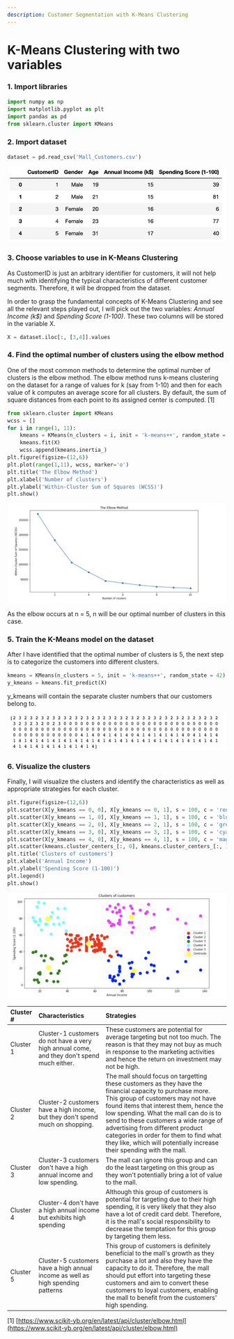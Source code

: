 ```yaml
---
description: Customer Segmentation with K-Means Clustering
---
```


# K-Means Clustering with two variables

### 1. Import libraries

```python
import numpy as np
import matplotlib.pyplot as plt
import pandas as pd
from sklearn.cluster import KMeans
```

### 2. Import dataset

```python
dataset = pd.read_csv('Mall_Customers.csv')
```

![](../.gitbook/assets/screen-shot-2021-06-27-at-12.17.23-pm.png)

### 3. Choose variables to use in K-Means Clustering

As CustomerID is just an arbitrary identifier for customers, it will not help much with identifying the typical characteristics of different customer segments. Therefore, it will be dropped from the dataset. 

In order to grasp the fundamental concepts of K-Means Clustering and see all the relevant steps played out, I will pick out the two variables: _Annual Income \(k$\)_ and _Spending Score \(1-100\)_. These two columns will be stored in the variable X. 

```python
X = dataset.iloc[:, [3,4]].values 
```

### 4. Find the optimal number of clusters using the elbow method

One of the most common methods to determine the optimal number of clusters is the elbow method. The elbow method runs k-means clustering on the dataset for a range of values for k \(say from 1-10\) and then for each value of k computes an average score for all clusters. By default, the sum of square distances from each point to its assigned center is computed. \[1\]

```python
from sklearn.cluster import KMeans
wcss = []
for i in range(1, 11):
    kmeans = KMeans(n_clusters = i, init = 'k-means++', random_state = 42)
    kmeans.fit(X)
    wcss.append(kmeans.inertia_)
plt.figure(figsize=(12,6))
plt.plot(range(1,11), wcss, marker='o')
plt.title('The Elbow Method')
plt.xlabel('Number of clusters')
plt.ylabel('Within-Cluster Sum of Squares (WCSS)')
plt.show()
```

![The Elbow Method](../.gitbook/assets/screen-shot-2021-08-01-at-4.14.59-pm.png)

As the elbow occurs at n = 5, n will be our optimal number of clusters in this case. 

### 5. Train the K-Means model on the dataset <a id="4.-Train-the-K-Means-model-on-the-dataset"></a>

After I have identified that the optimal number of clusters is 5, the next step is to categorize the customers into different clusters. 

```python
kmeans = KMeans(n_clusters = 5, init = 'k-means++', random_state = 42)
y_kmeans = kmeans.fit_predict(X)
```

y\_kmeans will contain the separate cluster numbers that our customers belong to.

![values of y\_kmeans](../.gitbook/assets/screen-shot-2021-08-01-at-4.19.45-pm.png)

### 6. Visualize the clusters

Finally, I will visualize the clusters and identify the characteristics as well as appropriate strategies for each cluster.

```python
plt.figure(figsize=(12,6))
plt.scatter(X[y_kmeans == 0, 0], X[y_kmeans == 0, 1], s = 100, c = 'red', label = 'Cluster 1')
plt.scatter(X[y_kmeans == 1, 0], X[y_kmeans == 1, 1], s = 100, c = 'blue', label = 'Cluster 2')
plt.scatter(X[y_kmeans == 2, 0], X[y_kmeans == 2, 1], s = 100, c = 'green', label = 'Cluster 3')
plt.scatter(X[y_kmeans == 3, 0], X[y_kmeans == 3, 1], s = 100, c = 'cyan', label = 'Cluster 4')
plt.scatter(X[y_kmeans == 4, 0], X[y_kmeans == 4, 1], s = 100, c = 'magenta', label = 'Cluster 5')
plt.scatter(kmeans.cluster_centers_[:, 0], kmeans.cluster_centers_[:, 1], s = 300, c = 'yellow', label = 'Centroids')
plt.title('Clusters of customers')
plt.xlabel('Annual Income')
plt.ylabel('Spending Score (1-100)')
plt.legend()
plt.show()
```

![K-Means clustering using Annual Income and Spending Score](../.gitbook/assets/screen-shot-2021-08-01-at-4.22.57-pm.png)

| Cluster \# | Characteristics | Strategies |
| :--- | :--- | :--- |
| Cluster 1 | Cluster-1 customers do not have a very high annual come, and they don't spend much either.  | These customers are potential for average targeting but not too much. The reason is that they may not buy as much in response to the marketing activities and hence the return on investment may not be high. |
| Cluster 2 | Cluster-2 customers have a high income, but they don't spend much on shopping. | The mall should focus on targetting these customers as they have the financial capacity to purchase more. This group of customers may not have found items that interest them, hence the low spending. What the mall can do is to send to these customers a wide range of advertising from different product categories in order for them to find what they like, which will potentially increase their spending with the mall.  |
| Cluster 3 | Cluster-3 customers don't have a high annual income and low spending.  | The mall can ignore this group and can do the least targeting on this group as they won't potentially bring a lot of value to the mall.  |
| Cluster 4 | Cluster-4 don't have a high annual income but exhibits high spending | Although this group of customers is potential for targeting due to their high spending, it is very likely that they also have a lot of credit card debt. Therefore, it is the mall's social responsibility to decrease the temptation for this group by targeting them less. |
| Cluster 5 | Cluster-5 customers have a high annual income as well as high spending patterns  | This group of customers is definitely beneficial to the mall's growth as they purchase a lot and also they have the capacity to do it. Therefore, the mall should put effort into targeting these customers and aim to convert these customers to loyal customers, enabling the mall to benefit from the customers' high spending. |

\[1\] [https://www.scikit-yb.org/en/latest/api/cluster/elbow.html](https://www.scikit-yb.org/en/latest/api/cluster/elbow.html)

